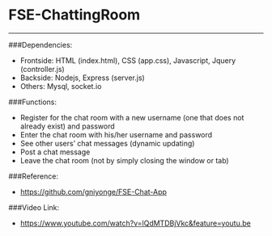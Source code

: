 # FSE-ChattingRoom
---
###Dependencies:
* Frontside: HTML (index.html), CSS (app.css), Javascript, Jquery (controller.js)
* Backside: Nodejs, Express (server.js)
* Others: Mysql, socket.io

###Functions:
* Register for the chat room with a new username (one that does not already exist) and password
*  Enter the chat room with his/her username and password
* See other users’ chat messages (dynamic updating)
* Post a chat message 
* Leave the chat room (not by simply closing the window or tab)

###Reference:
* https://github.com/gniyonge/FSE-Chat-App

###Video Link:
* https://www.youtube.com/watch?v=lQdMTDBjVkc&feature=youtu.be
